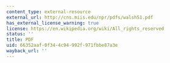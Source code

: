 ```yaml
---
content_type: external-resource
external_url: http://cns.miis.edu/npr/pdfs/walsh51.pdf
has_external_license_warning: true
license: https://en.wikipedia.org/wiki/All_rights_reserved
status: ''
title: PDF
uid: 66352aaf-0f34-4c94-992f-971fbbe87a3e
wayback_url: ''
---
```

